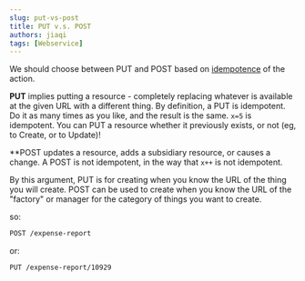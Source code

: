 ```yaml
---
slug: put-vs-post
title: PUT v.s. POST
authors: jiaqi
tags: [Webservice]
---
```


[//]: # (Copyright Jiaqi Liu)

[//]: # (Licensed under the Apache License, Version 2.0 &#40;the "License"&#41;;)
[//]: # (you may not use this file except in compliance with the License.)
[//]: # (You may obtain a copy of the License at)

[//]: # (    http://www.apache.org/licenses/LICENSE-2.0)

[//]: # (Unless required by applicable law or agreed to in writing, software)
[//]: # (distributed under the License is distributed on an "AS IS" BASIS,)
[//]: # (WITHOUT WARRANTIES OR CONDITIONS OF ANY KIND, either express or implied.)
[//]: # (See the License for the specific language governing permissions and)
[//]: # (limitations under the License.)

We should choose between PUT and POST based on [idempotence](http://en.wikipedia.org/wiki/Idempotent) of the action.

<!--truncate-->

**PUT** implies putting a resource - completely replacing whatever is available at the given URL with a different thing.
By definition, a PUT is idempotent. Do it as many times as you like, and the result is the same. `x=5` is idempotent.
You can PUT a resource whether it previously exists, or not (eg, to Create, or to Update)!

**POST updates a resource, adds a subsidiary resource, or causes a change. A POST is not idempotent, in the way that
`x++` is not idempotent.

By this argument, PUT is for creating when you know the URL of the thing you will create. POST can be used to create
when you know the URL of the "factory" or manager for the category of things you want to create.

so:

```bash
POST /expense-report
```

or:

```bash
PUT /expense-report/10929
```
